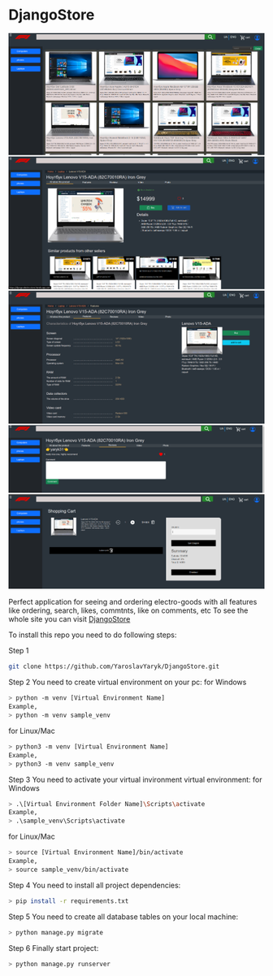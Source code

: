 # DjangoStore
![](home_page.png)
![](detail.png)
![](features.png)
![](reviews.png)
![](cart.png)


Perfect application for seeing and ordering electro-goods with all features like ordering, search, likes, commtnts, like on comments, etc
To see the whole site you can visit [DjangoStore](https://django-electro-store.herokuapp.com/)

To install this repo you need to do following steps:

Step 1
```sh
git clone https://github.com/YaroslavYaryk/DjangoStore.git
```
Step 2
You need to create virtual environment on your pc:
for Windows
```sh
> python -m venv [Virtual Environment Name]
Example,
> python -m venv sample_venv
```
for Linux/Mac
```sh
> python3 -m venv [Virtual Environment Name]
Example,
> python3 -m venv sample_venv
```

Step 3
You need to activate your virtual invironment virtual environment:
for Windows
```sh
> .\[Virtual Environment Folder Name]\Scripts\activate
Example,
> .\sample_venv\Scripts\activate
``` 
for Linux/Mac
```sh
> source [Virtual Environment Name]/bin/activate
Example,
> source sample_venv/bin/activate
``` 
Step 4
You need to install all project dependencies:
```sh
> pip install -r requirements.txt
``` 
Step 5
You need to create all database tables on your local machine:
```sh
> python manage.py migrate
``` 
Step 6
Finally start project:
```sh
> python manage.py runserver
``` 
